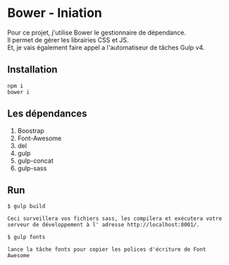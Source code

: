 # Bower - Iniation

Pour ce projet, j'utilise Bower le gestionnaire de dépendance.<br/>  Il permet de gérer les librairies CSS et JS.<br/> 
Et, je vais également faire appel a l'automatiseur de tâches Gulp v4.

## Installation

````
npm i 
bower i
````

## Les dépendances

1. Boostrap
2. Font-Awesome
3. del
4. gulp
5. gulp-concat
6. gulp-sass

## Run

````
$ gulp build 

Ceci surveillera vos fichiers sass, les compilera et exécutera votre serveur de développement à l' adresse http://localhost:8001/.

$ gulp fonts

lance la tâche fonts pour copier les polices d'écriture de Font Awesome
````


